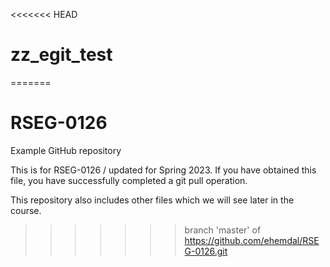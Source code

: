 <<<<<<< HEAD
# zz_egit_test
=======
# RSEG-0126
Example GitHub repository

This is for RSEG-0126 / updated for Spring 2023. If you have obtained
this file, you have successfully completed a git pull
operation.

This repository also includes other files which we will see later in the course.
>>>>>>> branch 'master' of https://github.com/ehemdal/RSEG-0126.git

